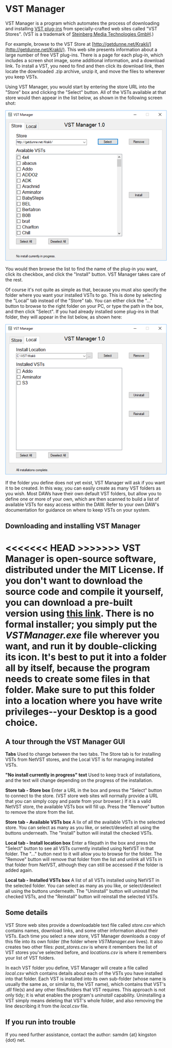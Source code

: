 # VST Manager #

VST Manager is a program which automates the process of downloading and installing [VST plug-ins](https://en.wikipedia.org/wiki/Virtual_Studio_Technology "VST plug-ins") from specially-crafted web sites called "VST Stores". (VST is a trademark of [Steinberg Media Technologies GmbH](https://www.steinberg.net "Steinberg").)

For example, browse to the VST Store at [http://getdunne.net/Krakli/](http://getdunne.net/Krakli/). This web site presents information about a large number of free VST plug-ins. There is a page for each plug-in, which includes a screen shot image, some additional information, and a download link. To install a VST, you need to find and then click its download link, then locate the downloaded .zip archive, unzip it, and move the files to wherever you keep VSTs.

Using VST Manager, you would start by entering the store URL into the "Store" box and clicking the "Select" button. All of the VSTs available at that store would then appear in the list below, as shown in the following screen shot:

![](img/ss1.png)

You would then browse the list to find the name of the plug-in you want, click its checkbox, and click the "Install" button. VST Manager takes care of the rest.

Of course it's not quite as simple as that, because you must also specify the folder where you want your installed VSTs to go. This is done by selecting the "Local" tab instead of the "Store" tab. You can either click the "..." button to browse to the right folder on your PC, or type the path in the box, and then click "Select". If you had already installed some plug-ins in that folder, they will appear in the list below, as shown here:

![](img/ss2.png)

If the folder you define does not yet exist, VST Manager will ask if you want it to be created. In this way, you can easily create as many VST folders as you wish. Most DAWs have their own default VST folders, but allow you to define one or more of your own, which are then scanned to build a list of available VSTs for easy access within the DAW. Refer to your own DAW's documentation for guidance on where to keep VSTs on your system.

## Downloading and installing VST Manager ##

<<<<<<< HEAD >>>>>>>
VST Manager is open-source software, distributed under the MIT License. If you don't want to download the source code and compile it yourself, you can download a pre-built version using [this link](http://getdunne.net/download/VSTManager.exe). There is no formal installer; you simply put the *VSTManager.exe* file wherever you want, and run it by double-clicking its icon. It's best to put it into a folder all by itself, because the program needs to create some files in that folder. Make sure to put this folder into a location where you have write privileges--your Desktop is a good choice.
=======

## A tour through the VST Manager GUI ##

**Tabs**
Used to change between the two tabs. The Store tab is for installing VSTs from NetVST stores, and the Local VST is for managing installed VSTs.

**"No install currently in progress" text**
Used to keep track of installations, and the text will change depending on the progress of the installation.

**Store tab - Store box**
Enter a URL in the box and press the "Select" button to connect to the store. (VST store  web sites will normally provide a URL that you can simply copy and paste from your browser.) If it is a valid NetVST store, the available VSTs box will fill up. Press the "Remove" button to remove the store from the list.

**Store tab - Available VSTs box**
A lix of all the available VSTs in the selected store. You can select as many as you like, or select/deselect all using the buttons underneath. The "Install" button will install the checked VSTs.

**Local tab - Install location box**
Enter a filepath in the box and press the "Select" button to see all VSTs currently installed using NetVST in that folder. The "..." button next to it will allow you to browse for the folder. The "Remove" 
button will remove that folder from the list and unlink all VSTs in that folder from NetVST, although they can still be accessed if the folder is added again.

**Local tab - Installed VSTs box**
A list of all VSTs installed using NetVST in the selected folder. You can select as many as you like, or select/deselect all using the buttons underneath. The "Uninstall" button will uninstall the checked VSTs, and the "Reinstall" button will reinstall the selected VSTs.

## Some details ##

VST Store web sites provide a downloadable text file called *store.csv* which contains names, download links, and some other information about their VSTs. Each time you select a new store, VST Manager downloads a copy of this file into its own folder (the folder where *VSTManager.exe* lives). It also creates two other files: *past_stores.csv* is where it remembers the list of VST stores you've selected before, and *locations.csv* is where it remembers your list of VST folders.

In each VST folder you define, VST Manager will create a file called *local.csv* which contains details about each of the VSTs you have installed into that folder. Each VST is installed into its own sub-folder (whose name is usually the same as, or similar to, the VST name), which contains that VST's *.dll* file(s) and any other files/folders that VST requires. This approach is not only tidy; it is what enables the program's *uninstall* capability. Uninstalling a VST simply means deleting that VST's whole folder, and also removing the line describing it from the *local.csv* file.

## If you run into trouble ##

If you need further assistance, contact the author: samdm {at} kingston {dot} net.
